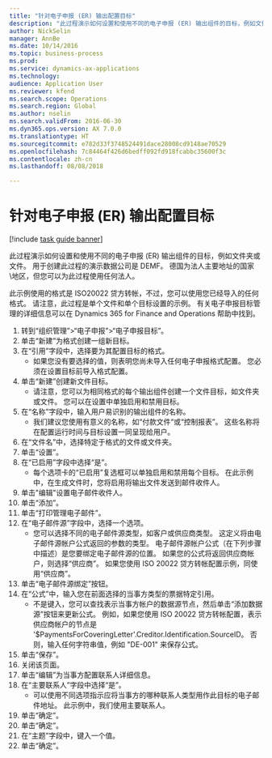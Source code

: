 ```yaml
--- 
title: "针对电子申报 (ER) 输出配置目标"
description: "此过程演示如何设置和使用不同的电子申报 (ER) 输出组件的目标，例如文件夹或文件。"
author: NickSelin
manager: AnnBe
ms.date: 10/14/2016
ms.topic: business-process
ms.prod: 
ms.service: dynamics-ax-applications
ms.technology: 
audience: Application User
ms.reviewer: kfend
ms.search.scope: Operations
ms.search.region: Global
ms.author: nselin
ms.search.validFrom: 2016-06-30
ms.dyn365.ops.version: AX 7.0.0
ms.translationtype: HT
ms.sourcegitcommit: e782d33f3748524491dace28008cd9148ae70529
ms.openlocfilehash: 7c84464f426d6bedff092fd918fcabbc35600f3c
ms.contentlocale: zh-cn
ms.lasthandoff: 08/08/2018

---
```

# <a name="configure-destinations-for-electronic-reporting-er-output"></a>针对电子申报 (ER) 输出配置目标

[!include [task guide banner](../../includes/task-guide-banner.md)]

此过程演示如何设置和使用不同的电子申报 (ER) 输出组件的目标，例如文件夹或文件。 用于创建此过程的演示数据公司是 DEMF。 德国为法人主要地址的国家\地区，但您可以为此过程使用任何法人。 

此示例使用的格式是 ISO20022 贷方转帐，不过，您可以使用您已经导入的任何格式。 请注意，此过程是单个文件和单个目标设置的示例。 有关电子申报目标管理的详细信息可以在 Dynamics 365 for Finance and Operations 帮助中找到。

1. 转到“组织管理”>“电子申报”>“电子申报目标”。
2. 单击“新建”为格式创建一组新目标。
3. 在“引用”字段中，选择要为其配置目标的格式。
    * 如果您没有要选择的值，则表明您尚未导入任何电子申报格式配置。 您必须在设置目标前导入格式配置。  
4. 单击“新建”创建新文件目标。
    * 请注意，您可以为相同格式的每个输出组件创建一个文件目标，如文件夹或文件。 您可以在设置中单独启用和禁用目标。  
5. 在“名称”字段中，输入用户易识别的输出组件的名称。
    * 我们建议您使用有意义的名称，如“付款文件“或“控制报表”。 这些名称将在配置运行时间与目标设置一同呈现给用户。  
6. 在“文件名”中，选择特定于格式的文件或文件夹。
7. 单击“设置”。
8. 在“已启用”字段中选择“是”。
    * 每个选项卡的“已启用”复选框可以单独启用和禁用每个目标。 在此示例中，在生成文件时，您将启用将输出文件发送到邮件收件人。  
9. 单击"编辑"设置电子邮件收件人。
10. 单击“添加”。
11. 单击“打印管理电子邮件”。
12. 在“电子邮件源”字段中，选择一个选项。
    * 您可以选择不同的电子邮件源类型，如客户或供应商类型。 这定义将由电子邮件源帐户公式返回的参数的类型。 电子邮件源帐户公式（在下列步骤中描述）是您要绑定电子邮件源的位置。 如果您的公式将返回供应商帐户，则选择“供应商”。 如果您使用 ISO 20022 贷方转帐配置示例，同使用“供应商”。  
13. 单击“电子邮件源绑定”按钮。
14. 在“公式”中，输入您在前面选择的当事方类型的票据特定引用。
    * 不是键入，您可以查找表示当事方帐户的数据源节点，然后单击“添加数据源”按钮来更新公式。 例如，如果您使用 ISO 20022 贷方转帐配置，表示供应商帐户的节点是 '$PaymentsForCoveringLetter'.Creditor.Identification.SourceID。 否则，输入任何字符串值，例如 "DE-001" 来保存公式。  
15. 单击“保存”。
16. 关闭该页面。
17. 单击“编辑”为当事方配置联系人详细信息。
18. 在“主要联系人”字段中选择“是”。
    * 可以使用不同选项指示应将当事方的哪种联系人类型用作此目标的电子邮件地址。 此示例中，我们使用主要联系人。  
19. 单击“确定”。
20. 单击“确定”。
21. 在“主题”字段中，键入一个值。
22. 单击“确定”。


